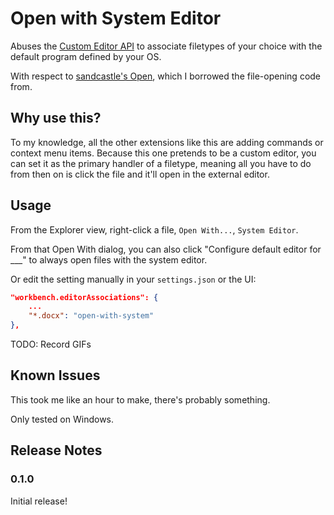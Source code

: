 # Open with System Editor

Abuses the [Custom Editor API](https://code.visualstudio.com/api/extension-guides/custom-editors) to associate filetypes of your choice with the default program defined by your OS.

With respect to [sandcastle's Open](https://github.com/sandcastle/vscode-open), which I borrowed the file-opening code from.

## Why use this?

To my knowledge, all the other extensions like this are adding commands or context menu items. Because this one pretends to be a custom editor, you can set it as the primary handler of a filetype, meaning all you have to do from then on is click the file and it'll open in the external editor.

## Usage

From the Explorer view, right-click a file, `Open With...`, `System Editor`.

From that Open With dialog, you can also click "Configure default editor for ___" to always open files with the system editor.

Or edit the setting manually in your `settings.json` or the UI:

```json
"workbench.editorAssociations": {
    ...
    "*.docx": "open-with-system"
},
```

TODO: Record GIFs

## Known Issues

This took me like an hour to make, there's probably something.

Only tested on Windows.

## Release Notes

### 0.1.0

Initial release!
